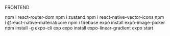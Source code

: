 FRONTEND

npm i react-router-dom npm i zustand npm i react-native-vector-icons npm i @react-native-material/core npm i firebase expo install expo-image-picker npm install -g expo-cli exp   expo install expo-linear-gradient  expo start
